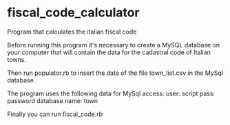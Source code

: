 # fiscal_code_calculator
Program that calculates the italian fiscal code

Before running this program it's necessary to create a MySQL database on your computer that will contain the data
for the cadastral code of Italian towns. 

Then run populator.rb to insert the data of the file town_list.csv in the MySql database.

The program uses the following data for MySql access: 
  user: script
  pass: password
  database name: town
  
Finally you can run fiscal_code.rb
